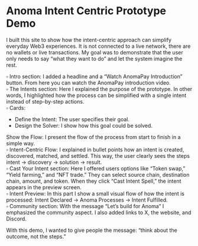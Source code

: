 # Anoma Intent Centric Prototype Demo

I built this site to show how the intent-centric approach can simplify everyday Web3 experiences. It is not connected to a live network, there are no wallets or live transactions. My goal was to demonstrate that the user only needs to say “what they want to do” and let the system imagine the rest.

▫️ Intro section: I added a headline and a “Watch AnomaPay Introduction” button. From here you can watch the AnomaPay introduction video.<br>
▫️ The Intents section: Here I explained the purpose of the prototype. In other words, I highlighted how the process can be simplified with a single intent instead of step-by-step actions.<br>
▫️ Cards:<br>
- Define the Intent: The user specifies their goal.<br>
- Design the Solver: I show how this goal could be solved.<br>

Show the Flow: I present the flow of the process from start to finish in a simple way.<br>
▫️ Intent-Centric Flow: I explained in bullet points how an intent is created, discovered, matched, and settled. This way, the user clearly sees the steps intent → discovery → solution → result.<br>
▫️ Cast Your Intent section: Here I offered users options like “Token swap,” “Yield farming,” and “NFT trade.” They can select source chain, destination chain, amount, and token. When they click “Cast Intent Spell,” the intent appears in the preview screen.<br>
▫️ Intent Preview: In this part I show a small visual flow of how the intent is processed: Intent Declared → Anoma Processes → Intent Fulfilled.<br>
▫️ Community section: With the message “Let’s build for Anoma” I emphasized the community aspect. I also added links to X, the website, and Discord.<br>

With this demo, I wanted to give people the message: “think about the outcome, not the steps.”
